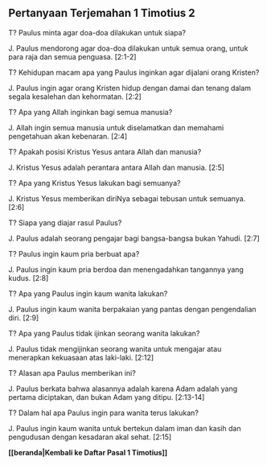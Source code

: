 ## Pertanyaan Terjemahan 1 Timotius 2 ##

T? Paulus minta agar doa-doa dilakukan untuk siapa?

J. Paulus mendorong agar doa-doa dilakukan untuk semua orang, untuk para raja dan semua penguasa. [2:1-2]

T? Kehidupan macam apa yang Paulus inginkan agar dijalani orang Kristen?

J. Paulus ingin agar orang Kristen hidup dengan damai dan tenang dalam segala kesalehan dan kehormatan. [2:2]

T? Apa yang Allah inginkan bagi semua manusia?

J. Allah ingin semua manusia untuk diselamatkan dan memahami pengetahuan akan kebenaran. [2:4]

T? Apakah posisi Kristus Yesus antara Allah dan manusia?

J. Kristus Yesus adalah perantara antara Allah dan manusia. [2:5]

T? Apa yang Kristus Yesus lakukan bagi semuanya?

J. Kristus Yesus memberikan diriNya sebagai tebusan untuk semuanya. [2:6]

T? Siapa yang diajar rasul Paulus?

J. Paulus adalah seorang pengajar bagi bangsa-bangsa bukan Yahudi. [2:7]

T? Paulus ingin kaum pria berbuat apa?

J. Paulus ingin kaum pria berdoa dan menengadahkan tangannya yang kudus. [2:8]

T? Apa yang Paulus ingin kaum wanita lakukan?

J. Paulus ingin kaum wanita berpakaian yang pantas dengan pengendalian diri. [2:9]

T? Apa yang Paulus tidak ijinkan seorang wanita lakukan?

J. Paulus tidak mengijinkan seorang wanita untuk mengajar atau menerapkan kekuasaan atas laki-laki. [2:12]

T? Alasan apa Paulus memberikan ini?

J. Paulus berkata bahwa alasannya adalah karena Adam adalah yang pertama diciptakan, dan bukan Adam yang ditipu. [2:13-14]

T? Dalam hal apa Paulus ingin para wanita terus lakukan?

J. Paulus ingin kaum wanita untuk bertekun dalam iman dan kasih dan pengudusan dengan kesadaran akal sehat. [2:15]

__[[beranda|Kembali ke Daftar Pasal 1 Timotius]]__

